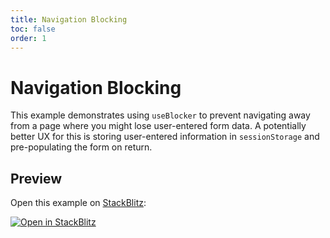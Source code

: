 ```yaml
---
title: Navigation Blocking
toc: false
order: 1
---
```


# Navigation Blocking

This example demonstrates using `useBlocker` to prevent navigating away from a page where you might lose user-entered form data. A potentially better UX for this is storing user-entered information in `sessionStorage` and pre-populating the form on return.

## Preview

Open this example on [StackBlitz](https://stackblitz.com):

[![Open in StackBlitz](https://developer.stackblitz.com/img/open_in_stackblitz.svg)](https://stackblitz.com/github/khulnasoft/react-bridging/tree/main/examples/navigation-blocking?file=src/App.tsx)
